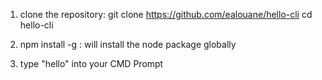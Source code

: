 1) clone the repository: git clone https://github.com/ealouane/hello-cli
				                 cd hello-cli

2) npm install -g : will install the node package globally

3) type "hello" into your CMD Prompt
